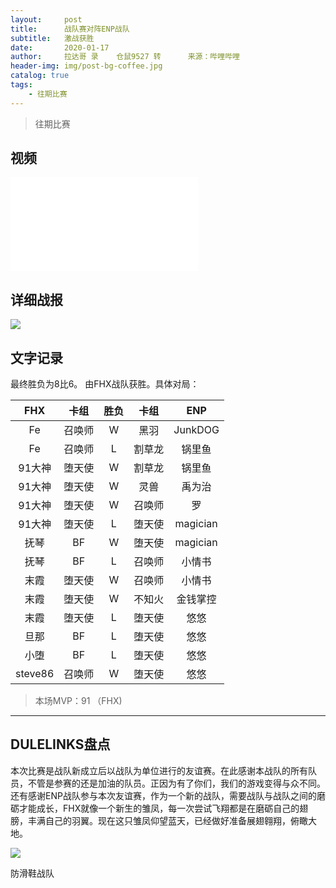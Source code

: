 ```yaml
---
layout:     post
title:      战队赛对阵ENP战队
subtitle:   激战获胜
date:       2020-01-17
author:     拉达哥 录    仓鼠9527 转      来源：哔哩哔哩
header-img: img/post-bg-coffee.jpg
catalog: true
tags:
    - 往期比赛
---
```

>往期比赛

## 视频

<iframe src="//player.bilibili.com/player.html?aid=83796800&cid=143321994&page=1" scrolling="no" border="0" frameborder="no" framespacing="0" allowfullscreen="true"> </iframe>

## 详细战报

![](https://ftp.bmp.ovh/imgs/2020/02/14e008255756ca70.png)





## 文字记录

最终胜负为8比6。
由FHX战队获胜。具体对局：

|FHX|卡组| 胜负| 卡组|ENP|
|:-:|:-:| :-:|:-:|:-:|
|Fe| 召唤师  | W |黑羽 |JunkDOG |
|Fe|召唤师|L|割草龙|锅里鱼|
|91大神|堕天使| W|割草龙|锅里鱼|
|91大神|堕天使| W|灵兽|禹为治|
|91大神|堕天使| W|召唤师|罗|
|91大神|堕天使|L|堕天使|magician|
|抚琴|BF|W|堕天使|magician|
|抚琴|BF|L|召唤师|小情书|
|末霞|堕天使|W|召唤师|小情书|
|末霞|堕天使|W|不知火|金钱掌控|
|末霞|堕天使|L|堕天使|悠悠|
|旦那|BF|L|堕天使|悠悠|
|小堕|BF|L|堕天使|悠悠|
|steve86|召唤师|W|堕天使|悠悠|


>本场MVP：91    （FHX)   

----

## DULELINKS盘点




本次比赛是战队新成立后以战队为单位进行的友谊赛。在此感谢本战队的所有队员，不管是参赛的还是加油的队员。正因为有了你们，我们的游戏变得与众不同。
<br/>
还有感谢ENP战队参与本次友谊赛，作为一个新的战队，需要战队与战队之间的磨砺才能成长，FHX就像一个新生的雏凤，每一次尝试飞翔都是在磨砺自己的翅膀，丰满自己的羽翼。现在这只雏凤仰望蓝天，已经做好准备展翅翱翔，俯瞰大地。

![](https://ftp.bmp.ovh/imgs/2020/02/cf68a58bd43dd722.png)



防滑鞋战队
